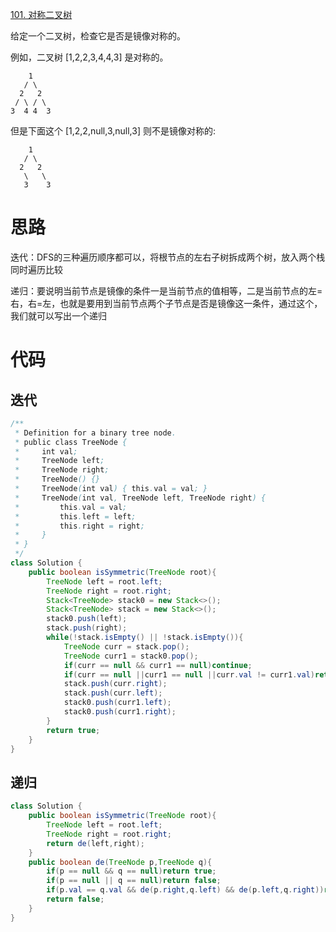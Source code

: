 [101. 对称二叉树](https://leetcode-cn.com/problems/symmetric-tree/)

给定一个二叉树，检查它是否是镜像对称的。

例如，二叉树 [1,2,2,3,4,4,3] 是对称的。

        1
       / \
      2   2
     / \ / \
    3  4 4  3



但是下面这个 [1,2,2,null,3,null,3] 则不是镜像对称的:

        1
       / \
      2   2
       \   \
       3    3
# 思路

迭代：DFS的三种遍历顺序都可以，将根节点的左右子树拆成两个树，放入两个栈同时遍历比较

递归：要说明当前节点是镜像的条件一是当前节点的值相等，二是当前节点的左=右，右=左，也就是要用到当前节点两个子节点是否是镜像这一条件，通过这个，我们就可以写出一个递归

# 代码

## 迭代

```java
/**
 * Definition for a binary tree node.
 * public class TreeNode {
 *     int val;
 *     TreeNode left;
 *     TreeNode right;
 *     TreeNode() {}
 *     TreeNode(int val) { this.val = val; }
 *     TreeNode(int val, TreeNode left, TreeNode right) {
 *         this.val = val;
 *         this.left = left;
 *         this.right = right;
 *     }
 * }
 */
class Solution {
    public boolean isSymmetric(TreeNode root){
        TreeNode left = root.left;
        TreeNode right = root.right;
        Stack<TreeNode> stack0 = new Stack<>();
        Stack<TreeNode> stack = new Stack<>();
        stack0.push(left);
        stack.push(right);
        while(!stack.isEmpty() || !stack.isEmpty()){
            TreeNode curr = stack.pop();
            TreeNode curr1 = stack0.pop();
            if(curr == null && curr1 == null)continue;
            if(curr == null ||curr1 == null ||curr.val != curr1.val)return false;                                            
            stack.push(curr.right);
            stack.push(curr.left);   
            stack0.push(curr1.left);
            stack0.push(curr1.right); 
        }
        return true;
    }
}
```



## 递归

```java
class Solution {
    public boolean isSymmetric(TreeNode root){
        TreeNode left = root.left;
        TreeNode right = root.right;
        return de(left,right);
    }
    public boolean de(TreeNode p,TreeNode q){
        if(p == null && q == null)return true;
        if(p == null || q == null)return false;
        if(p.val == q.val && de(p.right,q.left) && de(p.left,q.right))return true;
        return false;
    }
}
```

